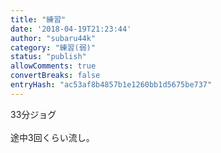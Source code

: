 ```yaml
---
title: "練習"
date: '2018-04-19T21:23:44'
author: "subaru44k"
category: "練習(弱)"
status: "publish"
allowComments: true
convertBreaks: false
entryHash: "ac53af8b4857b1e1260bb1d5675be737"
---
```

33分ジョグ<br>
<br>
途中3回くらい流し。
